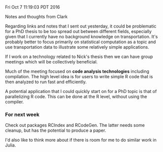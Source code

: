 Fri Oct  7 11:19:03 PDT 2016

Notes and thoughts from Clark

Regarding links and notes that I sent out yesterday, it could be
problematic for a PhD thesis to be too spread out between different fields,
especially given that I currently have no background knowledge on
transportation. It's probably better to focus primarily on statistical
computation as a topic and use transportation data to illustrate some relatively
simple applications.

If I work on a technology related to Nick's thesis then we can have group
meetings which will be collectively beneficial.

Much of the meeting focused on __code analysis technologies__ including
compilation. The high level idea is for users to write simple R code that
is then analyzed to run fast and efficiently.

A potential application that I could quickly start on for a PhD topic is
that of parallelizing R code. This can be done at the R level, without
using the compiler.


### For next week

Check out packages RCIndex and RCodeGen. The latter needs some
cleanup, but has the potential to produce a paper.

I'd also like to think more about if there is room for me to do similar
work in Julia.

